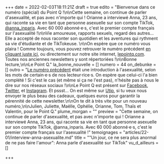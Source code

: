+++
date = 2022-02-03T18:11:21Z
draft = true
edito = "Bienvenue dans ce numéro (spécial) du Point Q !\n\nCette semaine, on continue de parler d'asexualité, et pas avec n'importe qui ! Orianne a interviewé Anna, 23 ans, qui raconte sa vie en tant que personne asexuelle sur son compte TikTok, [@anna_inparis](https://www.tiktok.com/@anna_inparis). Avec 60 000 abonné·e·s, c'est le premier compte français sur l'asexualité !\n\nVie amoureuse, rapports sexuels, regard des autres... Elle a accepté de nous raconter son quotidien et les aventures qui rythment sa vie d'étudiante et de TikTokeuse. \n\nOn espère que ce numéro vous plaira ! Comme toujours, vous pouvez retrouver le numéro précédent [en cliquant juste ici](https://lepointq.com/newsletters/free-from-desire-parlons-asexualite/), ou directement sur notre site internet, [lepointq.com](https://lepointq.com/). Toutes nos anciennes newsletters y sont répertoriées !\n\nBonne lecture,\n\nLe Point Q."
la_bonne_nouvelle = []
numero = 44
on_debunke = []
outro = "[Le numéro précédent](https://lepointq.com/newsletters/free-from-desire-parlons-asexualite/) était une introduction à l'asexualité, selon les mots de certain·e·s de nos lecteur·rice·s. On espère que celui-ci l'a bien complété ! Si c'est le cas (et même si ça ne l'est pas), n'hésite pas à nous le dire sur nos réseaux sociaux !\n\nLe Point Q est présent sur [Facebook](https://www.facebook.com/lepointq.news/), [Twitter](https://twitter.com/LePointQ), et [Instagram](). Et pssst... On est même sur [Utip](https://www.utip.io/lepointq), si tu veux nous envoyer le plus beau des cadeaux, quelques euros pour garantir la pérennité de cette newsletter.\n\nOn te dit à très vite pour un nouveau numéro,\n\nJulien, Juliette, Maëlle, Ophélie, Orianne, Tom, Thaïs et Valentin, pour le Point Q."
plume_morgan = ""
preview = "Cette semaine, on continue de parler d'asexualité, et pas avec n'importe qui ! Orianne a interviewé Anna, 23 ans, qui raconte sa vie en tant que personne asexuelle sur son compte TikTok, @anna_inparis. Avec 60 000 abonné·e·s, c'est le premier compte français sur l'asexualité !"
temoignages = "articles/22-01/interview-anna-asexualite.md"
title = "\"Un jour, ce ne sera plus anormal de ne pas faire l'amour\": Anna parle d'asexualité sur TikTok"
vu_d_ailleurs = []

+++
